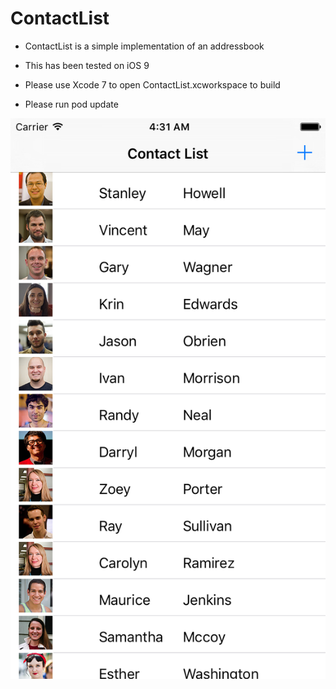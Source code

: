 ContactList
===========

- ContactList is a simple implementation of an addressbook

- This has been tested on iOS 9 

- Please use Xcode 7 to open ContactList.xcworkspace to build

- Please run pod update 


![alt text](https://github.com/arunabhdas/contactlist/blob/master/screenshots/screenshot_01.png "Screenshot 1")
